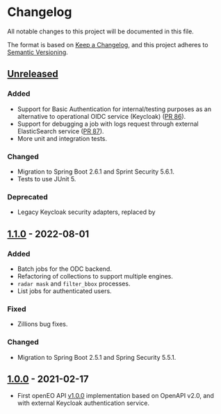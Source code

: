 # Changelog
All notable changes to this project will be documented in this file.

The format is based on [Keep a Changelog](https://keepachangelog.com/en/1.0.0/),
and this project adheres to [Semantic Versioning](https://semver.org/spec/v2.0.0.html).

## [Unreleased]
### Added
- Support for Basic Authentication for internal/testing purposes as an alternative
  to operational OIDC service (Keycloak) ([PR 86](../../pull/86)).
- Support for debugging a job with logs request through external ElasticSearch service
  ([PR 87](../../pull/87)).
- More unit and integration tests.

### Changed
- Migration to Spring Boot 2.6.1 and Sprint Security 5.6.1.
- Tests to use JUnit 5.

### Deprecated
- Legacy Keycloak security adapters, replaced by 


## [1.1.0] - 2022-08-01
### Added
- Batch jobs for the ODC backend.
- Refactoring of collections to support multiple engines.
- `radar mask` and `filter_bbox` processes.
- List jobs for authenticated users.

### Fixed
- Zillions bug fixes.

### Changed
- Migration to Spring Boot 2.5.1 and Spring Security 5.5.1.

## [1.0.0] - 2021-02-17
- First openEO API [v1.0.0](https://api.openeo.org/1.0.0/) implementation based on OpenAPI v2.0,
  and with external Keycloak authentication service.


[Unreleased]: https://github.com/Open-EO/openeo-spring-driver/compare/master...1.1-draft
[1.1.0]: https://github.com/Open-EO/openeo-spring-driver/tree/1.1-draft
[1.0.0]: https://github.com/Open-EO/openeo-spring-driver/tree/1.0-PKCE
